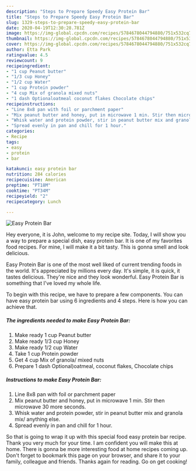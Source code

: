 ```yaml
---
description: "Steps to Prepare Speedy Easy Protein Bar"
title: "Steps to Prepare Speedy Easy Protein Bar"
slug: 1329-steps-to-prepare-speedy-easy-protein-bar
date: 2020-04-19T12:30:28.781Z
image: https://img-global.cpcdn.com/recipes/5784678044794880/751x532cq70/easy-protein-bar-recipe-main-photo.jpg
thumbnail: https://img-global.cpcdn.com/recipes/5784678044794880/751x532cq70/easy-protein-bar-recipe-main-photo.jpg
cover: https://img-global.cpcdn.com/recipes/5784678044794880/751x532cq70/easy-protein-bar-recipe-main-photo.jpg
author: Etta Park
ratingvalue: 4.5
reviewcount: 9
recipeingredient:
- "1 cup Peanut butter"
- "1/3 cup Honey"
- "1/2 cup Water"
- "1 cup Protein powder"
- "4 cup Mix of granola mixed nuts"
- "1 dash Optionaloatmeal coconut flakes Chocolate chips"
recipeinstructions:
- "Line 8x8 pan with foil or parchment paper"
- "Mix peanut butter and honey, put in microwave 1 min. Stir then microwave 30 more seconds."
- "Whisk water and protein powder, stir in peanut butter mix and granola mix/ anything else."
- "Spread evenly in pan and chill for 1 hour."
categories:
- Recipe
tags:
- easy
- protein
- bar

katakunci: easy protein bar 
nutrition: 284 calories
recipecuisine: American
preptime: "PT18M"
cooktime: "PT34M"
recipeyield: "2"
recipecategory: Lunch

---
```



![Easy Protein Bar](https://img-global.cpcdn.com/recipes/5784678044794880/751x532cq70/easy-protein-bar-recipe-main-photo.jpg)

Hey everyone, it is John, welcome to my recipe site. Today, I will show you a way to prepare a special dish, easy protein bar. It is one of my favorites food recipes. For mine, I will make it a bit tasty. This is gonna smell and look delicious.



Easy Protein Bar is one of the most well liked of current trending foods in the world. It's appreciated by millions every day. It's simple, it is quick, it tastes delicious. They're nice and they look wonderful. Easy Protein Bar is something that I've loved my whole life.


To begin with this recipe, we have to prepare a few components. You can have easy protein bar using 6 ingredients and 4 steps. Here is how you can achieve that.

<!--inarticleads1-->

##### The ingredients needed to make Easy Protein Bar:

1. Make ready 1 cup Peanut butter
1. Make ready 1/3 cup Honey
1. Make ready 1/2 cup Water
1. Take 1 cup Protein powder
1. Get 4 cup Mix of granola/ mixed nuts
1. Prepare 1 dash Optional)oatmeal, coconut flakes, Chocolate chips




<!--inarticleads2-->

##### Instructions to make Easy Protein Bar:

1. Line 8x8 pan with foil or parchment paper
1. Mix peanut butter and honey, put in microwave 1 min. Stir then microwave 30 more seconds.
1. Whisk water and protein powder, stir in peanut butter mix and granola mix/ anything else.
1. Spread evenly in pan and chill for 1 hour.




So that is going to wrap it up with this special food easy protein bar recipe. Thank you very much for your time. I am confident you will make this at home. There is gonna be more interesting food at home recipes coming up. Don't forget to bookmark this page on your browser, and share it to your family, colleague and friends. Thanks again for reading. Go on get cooking!
